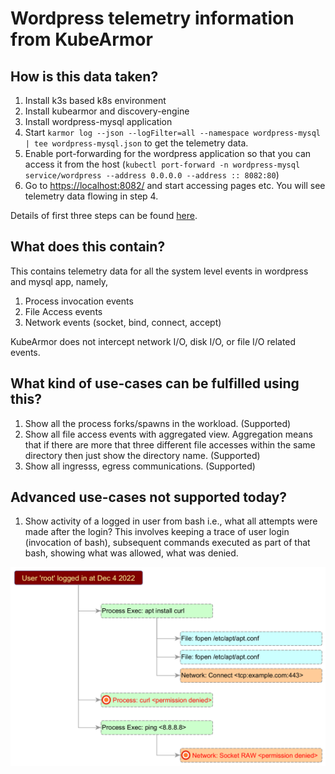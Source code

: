 # Wordpress telemetry information from KubeArmor

## How is this data taken?

1. Install k3s based k8s environment
2. Install kubearmor and discovery-engine
3. Install wordpress-mysql application
4. Start `karmor log --json --logFilter=all --namespace wordpress-mysql | tee wordpress-mysql.json` to get the telemetry data.
5. Enable port-forwarding for the wordpress application so that you can access it from the host (`kubectl port-forward -n wordpress-mysql service/wordpress --address 0.0.0.0 --address :: 8082:80`)
6. Go to [https://localhost:8082/](https://localhost:8082/) and start accessing pages etc. You will see telemetry data flowing in step 4.

Details of first three steps can be found [here](https://help.accuknox.com/open-source/quick_start_guide/).

## What does this contain?

This contains telemetry data for all the system level events in wordpress and mysql app,  namely,
1. Process invocation events
2. File Access events
3. Network events (socket, bind, connect, accept)

KubeArmor does not intercept network I/O, disk I/O, or file I/O related events.

## What kind of use-cases can be fulfilled using this?

1. Show all the process forks/spawns in the workload. (Supported)
2. Show all file access events with aggregated view. Aggregation means that if there are more that three different file accesses within the same directory then just show the directory name. (Supported)
3. Show all ingresss, egress communications. (Supported)

## Advanced use-cases not supported today?

1. Show activity of a logged in user from bash i.e., what all attempts were made after the login? This involves keeping a trace of user login (invocation of bash), subsequent commands executed as part of that bash, showing what was allowed, what was denied.

![](user-activity-after-login.png)
